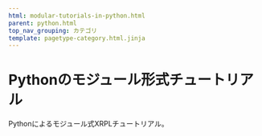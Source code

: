 ```yaml
---
html: modular-tutorials-in-python.html
parent: python.html
top_nav_grouping: カテゴリ
template: pagetype-category.html.jinja
---
```

# Pythonのモジュール形式チュートリアル

Pythonによるモジュール式XRPLチュートリアル。